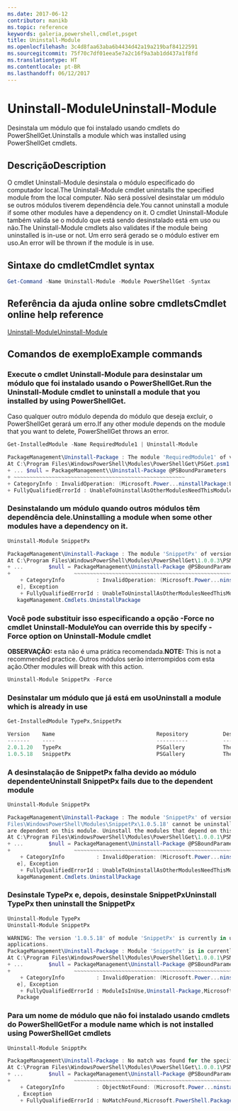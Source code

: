 ```yaml
---
ms.date: 2017-06-12
contributor: manikb
ms.topic: reference
keywords: galeria,powershell,cmdlet,psget
title: Uninstall-Module
ms.openlocfilehash: 3c4d8faa63aba6b4434d42a19a219baf84122591
ms.sourcegitcommit: 75f70c7df01eea5e7a2c16f9a3ab1dd437a1f8fd
ms.translationtype: HT
ms.contentlocale: pt-BR
ms.lasthandoff: 06/12/2017
---
```

# <a name="uninstall-module"></a><span data-ttu-id="c3d8b-103">Uninstall-Module</span><span class="sxs-lookup"><span data-stu-id="c3d8b-103">Uninstall-Module</span></span>

<span data-ttu-id="c3d8b-104">Desinstala um módulo que foi instalado usando cmdlets do PowerShellGet.</span><span class="sxs-lookup"><span data-stu-id="c3d8b-104">Uninstalls a module which was installed using PowerShellGet cmdlets.</span></span>

## <a name="description"></a><span data-ttu-id="c3d8b-105">Descrição</span><span class="sxs-lookup"><span data-stu-id="c3d8b-105">Description</span></span>

<span data-ttu-id="c3d8b-106">O cmdlet Uninstall-Module desinstala o módulo especificado do computador local.</span><span class="sxs-lookup"><span data-stu-id="c3d8b-106">The Uninstall-Module cmdlet uninstalls the specified module from the local computer.</span></span> <span data-ttu-id="c3d8b-107">Não será possível desinstalar um módulo se outros módulos tiverem dependência dele.</span><span class="sxs-lookup"><span data-stu-id="c3d8b-107">You cannot uninstall a module if some other modules have a dependency on it.</span></span>
<span data-ttu-id="c3d8b-108">O cmdlet Uninstall-Module também valida se o módulo que está sendo desinstalado está em uso ou não.</span><span class="sxs-lookup"><span data-stu-id="c3d8b-108">The Uninstall-Module cmdlets also validates if the module being uninstalled is in-use or not.</span></span> <span data-ttu-id="c3d8b-109">Um erro será gerado se o módulo estiver em uso.</span><span class="sxs-lookup"><span data-stu-id="c3d8b-109">An error will be thrown if the module is in use.</span></span>

## <a name="cmdlet-syntax"></a><span data-ttu-id="c3d8b-110">Sintaxe do cmdlet</span><span class="sxs-lookup"><span data-stu-id="c3d8b-110">Cmdlet syntax</span></span>
```powershell
Get-Command -Name Uninstall-Module -Module PowerShellGet -Syntax
```

## <a name="cmdlet-online-help-reference"></a><span data-ttu-id="c3d8b-111">Referência da ajuda online sobre cmdlets</span><span class="sxs-lookup"><span data-stu-id="c3d8b-111">Cmdlet online help reference</span></span>

[<span data-ttu-id="c3d8b-112">Uninstall-Module</span><span class="sxs-lookup"><span data-stu-id="c3d8b-112">Uninstall-Module</span></span>](http://go.microsoft.com/fwlink/?LinkId=526864)


## <a name="example-commands"></a><span data-ttu-id="c3d8b-113">Comandos de exemplo</span><span class="sxs-lookup"><span data-stu-id="c3d8b-113">Example commands</span></span>

###  <a name="run-the-uninstall-module-cmdlet-to-uninstall-a-module-that-you-installed-by-using-powershellget"></a><span data-ttu-id="c3d8b-114">Execute o cmdlet Uninstall-Module para desinstalar um módulo que foi instalado usando o PowerShellGet.</span><span class="sxs-lookup"><span data-stu-id="c3d8b-114">Run the Uninstall-Module cmdlet to uninstall a module that you installed by using PowerShellGet.</span></span>
<span data-ttu-id="c3d8b-115">Caso qualquer outro módulo dependa do módulo que deseja excluir, o PowerShellGet gerará um erro.</span><span class="sxs-lookup"><span data-stu-id="c3d8b-115">If any other module depends on the module that you want to delete, PowerShellGet throws an error.</span></span>
```powershell
Get-InstalledModule -Name RequiredModule1 | Uninstall-Module

PackageManagement\Uninstall-Package : The module 'RequiredModule1' of version '2.5' in module base folder 'C:\Program Files\WindowsPowerShell\Modules\RequiredModule1\2.5' cannot be uninstalled, because one or more other modules 'ModuleWithDependencies2' are dependent on this module. Uninstall the modules that depend on this module before uninstalling module 'RequiredModule1'.
At C:\Program Files\WindowsPowerShell\Modules\PowerShellGet\PSGet.psm1:1303 char:25
+ ... $null = PackageManagement\\Uninstall-Package @PSBoundParameters
+ ~~~~~~~~~~~~~~~~~~~~~~~~~~~~~~~~~~~~~~~~~~~~~~~~~~~~~~
+ CategoryInfo : InvalidOperation: (Microsoft.Power...ninstallPackage:UninstallPackage) [Uninstall-Package], Exception
+ FullyQualifiedErrorId : UnableToUninstallAsOtherModulesNeedThisModule,Uninstall-Package,Microsoft.PowerShell.PackageManagement.Cmdlets.UninstallPackage
```

### <a name="uninstalling-a-module-when-some-other-modules-have-a-dependency-on-it"></a><span data-ttu-id="c3d8b-116">Desinstalando um módulo quando outros módulos têm dependência dele.</span><span class="sxs-lookup"><span data-stu-id="c3d8b-116">Uninstalling a module when some other modules have a dependency on it.</span></span>

```powershell
Uninstall-Module SnippetPx

PackageManagement\Uninstall-Package : The module 'SnippetPx' of version '1.0.5.18' in module base folder 'C:\ProgramFiles\WindowsPowerShell\Modules\SnippetPx\1.0.5.18' cannot be uninstalled, because one or more other modules 'TypePx' are dependent on this module. Uninstall the modules that depend on this module before uninstalling module 'SnippetPx'.
At C:\Program Files\WindowsPowerShell\Modules\PowerShellGet\1.0.0.3\PSModule.psm1:1803 char:21
+ ...        $null = PackageManagement\Uninstall-Package @PSBoundParameters
+                    ~~~~~~~~~~~~~~~~~~~~~~~~~~~~~~~~~~~~~~~~~~~~~~~~~~~~~~
    + CategoryInfo          : InvalidOperation: (Microsoft.Power...ninstallPackage:UninstallPackage) [Uninstall-Packag
   e], Exception
    + FullyQualifiedErrorId : UnableToUninstallAsOtherModulesNeedThisModule,Uninstall-Package,Microsoft.PowerShell.Pac
   kageManagement.Cmdlets.UninstallPackage
```

### <a name="you-can-override-this-by-specify--force-option-on-uninstall-module-cmdlet"></a><span data-ttu-id="c3d8b-117">Você pode substituir isso especificando a opção -Force no cmdlet Uninstall-Module</span><span class="sxs-lookup"><span data-stu-id="c3d8b-117">You can override this by specify -Force option on Uninstall-Module cmdlet</span></span>
<span data-ttu-id="c3d8b-118">**OBSERVAÇÃO:** esta não é uma prática recomendada.</span><span class="sxs-lookup"><span data-stu-id="c3d8b-118">**NOTE:** This is not a recommended practice.</span></span> <span data-ttu-id="c3d8b-119">Outros módulos serão interrompidos com esta ação.</span><span class="sxs-lookup"><span data-stu-id="c3d8b-119">Other modules will break with this action.</span></span>

```powershell
Uninstall-Module SnippetPx -Force
```

### <a name="uninstall-a-module-which-is-already-in-use"></a><span data-ttu-id="c3d8b-120">Desinstalar um módulo que já está em uso</span><span class="sxs-lookup"><span data-stu-id="c3d8b-120">Uninstall a module which is already in use</span></span>

```powershell
Get-InstalledModule TypePx,SnippetPx

Version    Name                                Repository           Description
-------    ----                                ----------           -----------
2.0.1.20   TypePx                              PSGallery            The TypePx module adds properties and methods to...
1.0.5.18   SnippetPx                           PSGallery            The SnippetPx module enhances the snippet experi...
```

### <a name="uninstall-snippetpx-fails-due-to-the-dependent-module"></a><span data-ttu-id="c3d8b-121">A desinstalação de SnippetPx falha devido ao módulo dependente</span><span class="sxs-lookup"><span data-stu-id="c3d8b-121">Uninstall SnippetPx fails due to the dependent module</span></span>

```powershell
Uninstall-Module SnippetPx

PackageManagement\Uninstall-Package : The module 'SnippetPx' of version '1.0.5.18' in module base folder 'C:\Program
Files\WindowsPowerShell\Modules\SnippetPx\1.0.5.18' cannot be uninstalled, because one or more other modules 'TypePx'
are dependent on this module. Uninstall the modules that depend on this module before uninstalling module 'SnippetPx'.
At C:\Program Files\WindowsPowerShell\Modules\PowerShellGet\1.0.0.1\PSModule.psm1:1914 char:21
+ ...        $null = PackageManagement\Uninstall-Package @PSBoundParameters
+                    ~~~~~~~~~~~~~~~~~~~~~~~~~~~~~~~~~~~~~~~~~~~~~~~~~~~~~~
    + CategoryInfo          : InvalidOperation: (Microsoft.Power...ninstallPackage:UninstallPackage) [Uninstall-Packag
   e], Exception
    + FullyQualifiedErrorId : UnableToUninstallAsOtherModulesNeedThisModule,Uninstall-Package,Microsoft.PowerShell.Pac
   kageManagement.Cmdlets.UninstallPackage
```

### <a name="uninstall-typepx-then-uninstall-the-snippetpx"></a><span data-ttu-id="c3d8b-122">Desinstale TypePx e, depois, desinstale SnippetPx</span><span class="sxs-lookup"><span data-stu-id="c3d8b-122">Uninstall TypePx then uninstall the SnippetPx</span></span>

```powershell
Uninstall-Module TypePx
Uninstall-Module SnippetPx

WARNING: The version '1.0.5.18' of module 'SnippetPx' is currently in use. Retry the operation after closing the
applications.
PackageManagement\Uninstall-Package : Module 'SnippetPx' is in currently in use.
At C:\Program Files\WindowsPowerShell\Modules\PowerShellGet\1.0.0.1\PSModule.psm1:1914 char:21
+ ...        $null = PackageManagement\Uninstall-Package @PSBoundParameters
+                    ~~~~~~~~~~~~~~~~~~~~~~~~~~~~~~~~~~~~~~~~~~~~~~~~~~~~~~
    + CategoryInfo          : InvalidOperation: (Microsoft.Power...ninstallPackage:UninstallPackage) [Uninstall-Packag
   e], Exception
    + FullyQualifiedErrorId : ModuleIsInUse,Uninstall-Package,Microsoft.PowerShell.PackageManagement.Cmdlets.Uninstall
   Package
```


### <a name="for-a-module-name-which-is-not-installed-using-powershellget-cmdlets"></a><span data-ttu-id="c3d8b-123">Para um nome de módulo que não foi instalado usando cmdlets do PowerShellGet</span><span class="sxs-lookup"><span data-stu-id="c3d8b-123">For a module name which is not installed using PowerShellGet cmdlets</span></span>

```powershell
Uninstall-Module SnipptPx

PackageManagement\Uninstall-Package : No match was found for the specified search criteria and module names 'SnipptPx'.
At C:\Program Files\WindowsPowerShell\Modules\PowerShellGet\1.0.0.1\PSModule.psm1:1914 char:21
+ ...        $null = PackageManagement\Uninstall-Package @PSBoundParameters
+                    ~~~~~~~~~~~~~~~~~~~~~~~~~~~~~~~~~~~~~~~~~~~~~~~~~~~~~~
    + CategoryInfo          : ObjectNotFound: (Microsoft.Power...ninstallPackage:UninstallPackage) [Uninstall-Package]
   , Exception
    + FullyQualifiedErrorId : NoMatchFound,Microsoft.PowerShell.PackageManagement.Cmdlets.UninstallPackage
```

